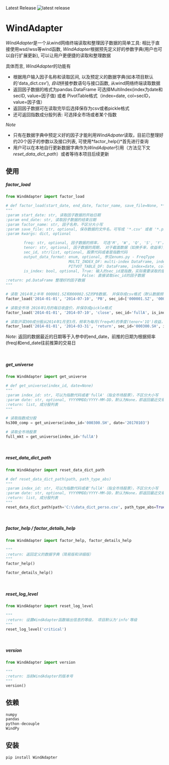 <tr>
  <td>Latest Release</td>
  <td><img src="https://img.shields.io/pypi/v/WindAdapter.svg" alt="latest release" /></td>
</tr>



# WindAdapter

*WindAdapter*是一个从wind网络终端读取和整理因子数据的简单工具: 相比于直接使用wsd/wss等wind函数, *WindAdapter*根据预先定义好的参数字典(用户也可以自行扩展更新), 可以让用户更便捷的读取和整理数据

具体而言, *WindAdapter*的功能有

-  根据用户输入因子名称和读取区间, 以及预定义的数据字典(如本项目默认的‘data_dict.csv’), *自动*拼接参数语句与接口函数, 从wind网络终端读取数据
-  返回因子数据的格式为pandas.DataFrame
可选择MultiIndex(index为date和secID, value=因子值) 或者 PivotTable格式（index=date, col=secID，value=因子值）
-  返回因子数据可在读取完毕后选择保存为csv或者pickle格式
-  还可返回指数成分股列表: 可选择全市场或者某个指数

*Note*

-  只有在数据字典中预定义好的因子才能利用*WindAdpater*读取，目前已整理好约20个因子的参数以及接口列表, 可使用*factor_help()*首先进行查询 
-  用户可以在本地自行更新数据字典作为*WindAdpater*引用（方法见下文*reset_data_dict_path*）或者等待本项目后续更新


## 使用

##### factor_load 
``` python
from WindAdapter import factor_load

# def factor_load(start_date, end_date, factor_name, save_file=None, **kwargs):
"""
:param start_date: str, 读取因子数据的开始日期
:param end_date: str, 读取因子数据的结束日期
:param factor_name: str, 因子名称，不区分大小写
:param save_file: str, optional, 保存数据的文件名，可写成 '*.csv' 或者 '*.pkl'
:param kwargs: dict, optional

        freq: str, optional, 因子数据的频率， 可选'M', 'W', 'Q', 'S', 'Y'， 参见enums.py - FreqType
        tenor: str, optional, 因子数据的周期， 对于截面数据（如换手率，收益率），需要给定数据区间(向前)， 可选数字+FreqType， 如'1Q'
        sec_id, str/list, optional, 股票代码或者是指数代码
        output_data_format: enum, optional, 参见enums.py - FreqType
                            MULTI_INDEX_DF: multi-index DataFrame, index=[date, secID], value = factor
                            PITVOT_TABLE_DF: DataFrame, index=date, columns = secID
        is_index: bool, optional, True: 输入的sec_id是指数，实际需要读取的是该指数成分股的因子数据，
                                  False: 直接读取sec_id的因子数据
:return: pd.DataFrame 整理好的因子数据
"""

# 读取 2014年上半年 000001.SZ和000002.SZ的PB数据， 并保存成csv格式（默认数据频率为月频，数据格式为multi-index DataFrame）
factor_load('2014-01-01', '2014-07-10', 'PB', sec_id=['000001.SZ', '000002.SZ'], is_index=False, save_file='PB.csv')

# 读取全市场 2016年1月的每日收盘价，并保存成pickle格式
factor_load('2014-01-01', '2014-07-10', 'close', sec_id='fullA', is_index=True, freq='D', save_file='close.pkl')

# 读取沪深300成分股从2014年1月至3月，频率为每月(freq=M)的季度(tenor='1Q')收益， 并保存成csv格式
factor_load('2014-01-01', '2014-03-31', 'return', sec_id='000300.SH', is_index=True, freq='M', tenor='1Q', save_file='HS300_return_1Q.csv')


```
*Note*: 返回的数据最近的日期等于入参中的end_date，前推的日期为根据频率(freq)和end_date往前推算的交易日

<br />

##### get_universe

``` python
from WindAdapter import get_universe

# def get_universe(index_id, date=None)
"""
:param index_id: str, 可以为指数代码或者'fullA'（指全市场股票），不区分大小写
:param date: str, optional, YYYYMMDD/YYYY-MM-DD，默认为None，即返回最近交易日的成分股列表 
:return: list, 成分股列表
"""

# 读取指数成分股
hs300_comp = get_universe(index_id='000300.SH', date='20170103')

# 读取全市场股票
full_mkt = get_universe(index_id='fullA')
```
<br />

##### reset_data_dict_path

``` python
from WindAdapter import reset_data_dict_path

# def reset_data_dict_path(path, path_type_abs)
"""
:param index_id: str, 可以为指数代码或者'fullA'（指全市场股票），不区分大小写
:param date: str, optional, YYYYMMDD/YYYY-MM-DD，默认为None，即返回最近交易日的成分股列表 
:return: list, 成分股列表
"""
reset_data_dict_path(path='C:\\data_dict_perso.csv', path_type_abs=True)
```
<br />

##### factor_help / factor_details_help

``` python
from WindAdapter import factor_help, factor_details_help

"""
:return: 返回定义的数据字典（简易版和详细版） 
"""
factor_help()

factor_details_help()

```

<br />



##### reset_log_level
``` python
from WindAdapter import reset_log_level

"""
:return: 设置WindAdapter函数输出信息的等级， 项目默认为'info'等级
"""
reset_log_level('critical')

```

<br />

##### version

``` python
from WindAdapter import version

"""
:return: 当前WindAdapter的版本号 
"""
version()

```




## 依赖
``` python
numpy
pandas
python-decouple
WindPy
```

## 安装

``` python
pip install WindAdapter
```
